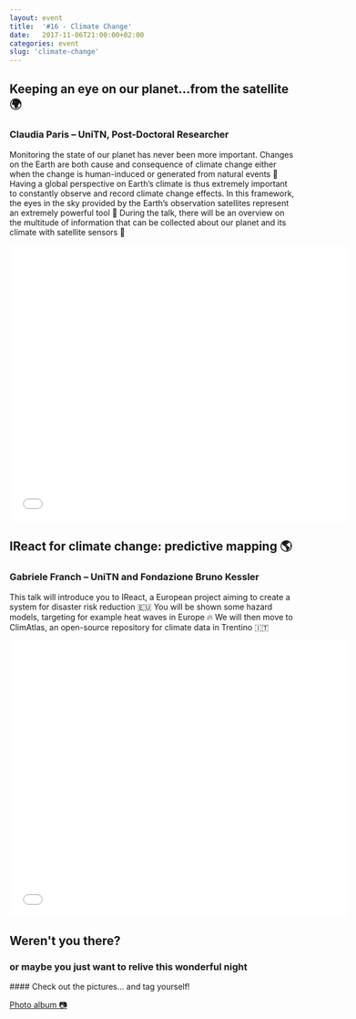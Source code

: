 ```yaml
---
layout: event
title:  '#16 - Climate Change'
date:   2017-11-06T21:00:00+02:00
categories: event
slug: 'climate-change'
---
```


## Keeping an eye on our planet…from the satellite 🌍
### Claudia Paris – UniTN, Post-Doctoral Researcher

Monitoring the state of our planet has never been more important. Changes on the Earth are both cause and consequence of climate change either when the change is human-induced or generated from natural events 🌊 Having a global perspective on Earth’s climate is thus extremely important to constantly observe and record climate change effects. In this framework, the eyes in the sky provided by the Earth’s observation satellites represent an extremely powerful tool 👀 During the talk, there will be an overview on the multitude of information that can be collected about our planet and its climate with satellite sensors 📡

<iframe src="//www.slideshare.net/slideshow/embed_code/key/2WTYmL7QDeF5nw" width="595" height="485" frameborder="0" marginwidth="0" marginheight="0" scrolling="no" allowfullscreen> </iframe>

## IReact for climate change: predictive mapping 🌎
### Gabriele Franch – UniTN and Fondazione Bruno Kessler

This talk will introduce you to IReact, a European project aiming to create a system for disaster risk reduction 🇪🇺 You will be shown some hazard models, targeting for example heat waves in Europe 🔥 We will then move to ClimAtlas, an open-source repository for climate data in Trentino 🇮🇹

<iframe src="//www.slideshare.net/slideshow/embed_code/key/zzl4KWN0U0IUzU" width="595" height="485" frameborder="0" marginwidth="0" marginheight="0" scrolling="no" allowfullscreen> </iframe>

## Weren't you there?
### or maybe you just want to relive this wonderful night
<section class="fb-links center">
#### Check out the pictures... and tag yourself!
<p>
<a id="fb_photo_album" class="btn-facebook" target="_blank" href="//www.facebook.com/media/set/?set=a.778561582341799.1073741849.476076519256975&type=1&l=2fd21cadfe">Photo album &#128247;</a>
</p>
</section>
